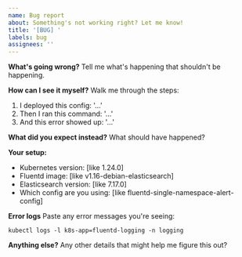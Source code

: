 ```yaml
---
name: Bug report
about: Something's not working right? Let me know!
title: '[BUG] '
labels: bug
assignees: ''
---
```


**What's going wrong?**
Tell me what's happening that shouldn't be happening.

**How can I see it myself?**
Walk me through the steps:
1. I deployed this config: '...'
2. Then I ran this command: '...'
3. And this error showed up: '...'

**What did you expect instead?**
What should have happened?

**Your setup:**
- Kubernetes version: [like 1.24.0]
- Fluentd image: [like v1.16-debian-elasticsearch]
- Elasticsearch version: [like 7.17.0]
- Which config are you using: [like fluentd-single-namespace-alert-config]

**Error logs**
Paste any error messages you're seeing:
```
kubectl logs -l k8s-app=fluentd-logging -n logging
```

**Anything else?**
Any other details that might help me figure this out?